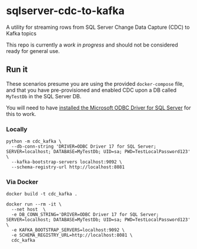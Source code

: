 # sqlserver-cdc-to-kafka

A utility for streaming rows from SQL Server Change Data Capture (CDC) to Kafka topics

This repo is currently a *work in progress* and should not be considered ready for general use.

## Run it

These scenarios presume you are using the provided `docker-compose` file, and that you have pre-provisioned and enabled CDC upon a DB called `MyTestDb` in the SQL Server DB.

You will need to have [installed the Microsoft ODBC Driver for SQL Server](https://docs.microsoft.com/en-us/sql/connect/odbc/linux-mac/installing-the-microsoft-odbc-driver-for-sql-server?view=sql-server-ver15) for this to work.

### Locally

```
python -m cdc_kafka \
  --db-conn-string 'DRIVER=ODBC Driver 17 for SQL Server; SERVER=localhost; DATABASE=MyTestDb; UID=sa; PWD=TestLocalPassword123' \
  --kafka-bootstrap-servers localhost:9092 \
  --schema-registry-url http://localhost:8081
```

### Via Docker

```
docker build -t cdc_kafka .

docker run --rm -it \
  --net host  \
  -e DB_CONN_STRING='DRIVER=ODBC Driver 17 for SQL Server; SERVER=localhost; DATABASE=MyTestDb; UID=sa; PWD=TestLocalPassword123' \
  -e KAFKA_BOOTSTRAP_SERVERS=localhost:9092 \
  -e SCHEMA_REGISTRY_URL=http://localhost:8081 \
  cdc_kafka 
```
